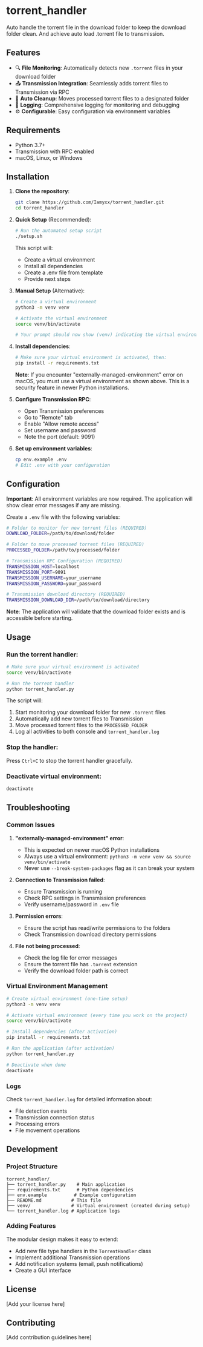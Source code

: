 # torrent_handler

Auto handle the torrent file in the download folder to keep the download folder clean. And achieve auto load .torrent file to transmission.

## Features

- 🔍 **File Monitoring**: Automatically detects new `.torrent` files in your download folder
- 📤 **Transmission Integration**: Seamlessly adds torrent files to Transmission via RPC
- 🧹 **Auto Cleanup**: Moves processed torrent files to a designated folder
- 📝 **Logging**: Comprehensive logging for monitoring and debugging
- ⚙️ **Configurable**: Easy configuration via environment variables

## Requirements

- Python 3.7+
- Transmission with RPC enabled
- macOS, Linux, or Windows

## Installation

1. **Clone the repository**:
   ```bash
   git clone https://github.com/Iamyxx/torrent_handler.git
   cd torrent_handler
   ```

2. **Quick Setup** (Recommended):
   ```bash
   # Run the automated setup script
   ./setup.sh
   ```
   
   This script will:
   - Create a virtual environment
   - Install all dependencies
   - Create a .env file from template
   - Provide next steps

3. **Manual Setup** (Alternative):
   ```bash
   # Create a virtual environment
   python3 -m venv venv
   
   # Activate the virtual environment
   source venv/bin/activate
   
   # Your prompt should now show (venv) indicating the virtual environment is active
   ```

4. **Install dependencies**:
   ```bash
   # Make sure your virtual environment is activated, then:
   pip install -r requirements.txt
   ```

   **Note**: If you encounter "externally-managed-environment" error on macOS, you must use a virtual environment as shown above. This is a security feature in newer Python installations.

5. **Configure Transmission RPC**:
   - Open Transmission preferences
   - Go to "Remote" tab
   - Enable "Allow remote access"
   - Set username and password
   - Note the port (default: 9091)

6. **Set up environment variables**:
   ```bash
   cp env.example .env
   # Edit .env with your configuration
   ```

## Configuration

**Important**: All environment variables are now required. The application will show clear error messages if any are missing.

Create a `.env` file with the following variables:

```bash
# Folder to monitor for new torrent files (REQUIRED)
DOWNLOAD_FOLDER=/path/to/download/folder

# Folder to move processed torrent files (REQUIRED)
PROCESSED_FOLDER=/path/to/processed/folder

# Transmission RPC Configuration (REQUIRED)
TRANSMISSION_HOST=localhost
TRANSMISSION_PORT=9091
TRANSMISSION_USERNAME=your_username
TRANSMISSION_PASSWORD=your_password

# Transmission download directory (REQUIRED)
TRANSMISSION_DOWNLOAD_DIR=/path/to/download/directory
```

**Note**: The application will validate that the download folder exists and is accessible before starting.

## Usage

### Run the torrent handler:
```bash
# Make sure your virtual environment is activated
source venv/bin/activate

# Run the torrent handler
python torrent_handler.py
```

The script will:
1. Start monitoring your download folder for new `.torrent` files
2. Automatically add new torrent files to Transmission
3. Move processed torrent files to the `PROCESSED_FOLDER`
4. Log all activities to both console and `torrent_handler.log`

### Stop the handler:
Press `Ctrl+C` to stop the torrent handler gracefully.

### Deactivate virtual environment:
```bash
deactivate
```

## Troubleshooting

### Common Issues

1. **"externally-managed-environment" error**:
   - This is expected on newer macOS Python installations
   - Always use a virtual environment: `python3 -m venv venv && source venv/bin/activate`
   - Never use `--break-system-packages` flag as it can break your system

2. **Connection to Transmission failed**:
   - Ensure Transmission is running
   - Check RPC settings in Transmission preferences
   - Verify username/password in `.env` file

3. **Permission errors**:
   - Ensure the script has read/write permissions to the folders
   - Check Transmission download directory permissions

4. **File not being processed**:
   - Check the log file for error messages
   - Ensure the torrent file has `.torrent` extension
   - Verify the download folder path is correct

### Virtual Environment Management

```bash
# Create virtual environment (one-time setup)
python3 -m venv venv

# Activate virtual environment (every time you work on the project)
source venv/bin/activate

# Install dependencies (after activation)
pip install -r requirements.txt

# Run the application (after activation)
python torrent_handler.py

# Deactivate when done
deactivate
```

### Logs

Check `torrent_handler.log` for detailed information about:
- File detection events
- Transmission connection status
- Processing errors
- File movement operations

## Development

### Project Structure
```
torrent_handler/
├── torrent_handler.py    # Main application
├── requirements.txt      # Python dependencies
├── env.example          # Example configuration
├── README.md           # This file
├── venv/               # Virtual environment (created during setup)
└── torrent_handler.log # Application logs
```

### Adding Features

The modular design makes it easy to extend:
- Add new file type handlers in the `TorrentHandler` class
- Implement additional Transmission operations
- Add notification systems (email, push notifications)
- Create a GUI interface

## License

[Add your license here]

## Contributing

[Add contribution guidelines here]
